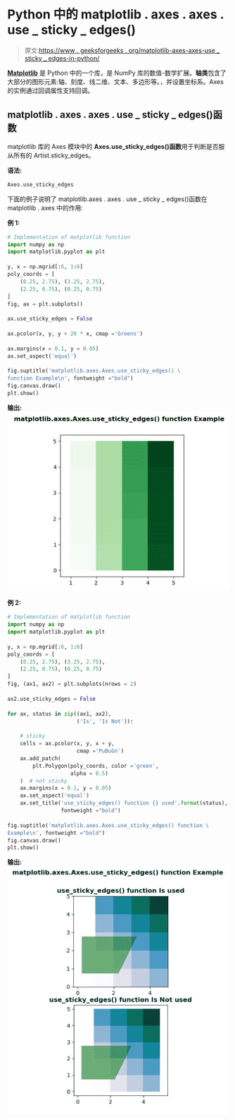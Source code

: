 # Python 中的 matplotlib . axes . axes . use _ sticky _ edges()

> 原文:[https://www . geeksforgeeks . org/matplotlib-axes-axes-use _ sticky _ edges-in-python/](https://www.geeksforgeeks.org/matplotlib-axes-axes-use_sticky_edges-in-python/)

**[Matplotlib](https://www.geeksforgeeks.org/python-introduction-matplotlib/)** 是 Python 中的一个库，是 NumPy 库的数值-数学扩展。**轴类**包含了大部分的图形元素:轴、刻度、线二维、文本、多边形等。，并设置坐标系。Axes 的实例通过回调属性支持回调。

## matplotlib . axes . axes . use _ sticky _ edges()函数

matplotlib 库的 Axes 模块中的 **Axes.use_sticky_edges()函数**用于判断是否服从所有的 Artist.sticky_edges。

**语法:**

```py
Axes.use_sticky_edges

```

下面的例子说明了 matplotlib.axes . axes . use _ sticky _ edges()函数在 matplotlib . axes 中的作用:

**例 1:**

```py
# Implementation of matplotlib function  
import numpy as np
import matplotlib.pyplot as plt

y, x = np.mgrid[:6, 1:6]
poly_coords = [
    (0.25, 2.75), (3.25, 2.75),
    (2.25, 0.75), (0.25, 0.75)
]
fig, ax = plt.subplots()

ax.use_sticky_edges = False

ax.pcolor(x, y, y + 20 * x, cmap ='Greens')

ax.margins(x = 0.1, y = 0.05)
ax.set_aspect('equal')

fig.suptitle('matplotlib.axes.Axes.use_sticky_edges() \
function Example\n', fontweight ="bold")
fig.canvas.draw()
plt.show()
```

**输出:**
![](img/da78bb407fd2708db7a4d880cfe3c8cf.png)

**例 2:**

```py
# Implementation of matplotlib function  
import numpy as np
import matplotlib.pyplot as plt

y, x = np.mgrid[:6, 1:6]
poly_coords = [
    (0.25, 2.75), (3.25, 2.75),
    (2.25, 0.75), (0.25, 0.75)
]
fig, (ax1, ax2) = plt.subplots(nrows = 2)

ax2.use_sticky_edges = False

for ax, status in zip((ax1, ax2), 
                      ('Is', 'Is Not')):

    # sticky
    cells = ax.pcolor(x, y, x + y, 
                      cmap ='PuBuGn')
    ax.add_patch(
        plt.Polygon(poly_coords, color ='green',
                    alpha = 0.5)
    )  # not sticky
    ax.margins(x = 0.1, y = 0.05)
    ax.set_aspect('equal')
    ax.set_title('use_sticky_edges() function {} used'.format(status), 
                 fontweight ="bold")

fig.suptitle('matplotlib.axes.Axes.use_sticky_edges() function \
Example\n', fontweight ="bold")
fig.canvas.draw()
plt.show()
```

**输出:**
![](img/c6a706e7ce5ba20ad4c8ba22a9be294c.png)